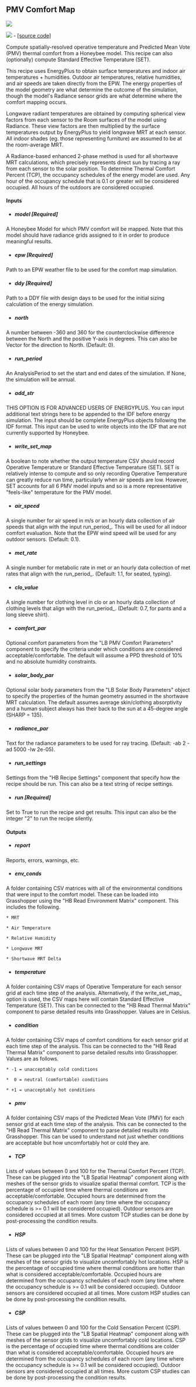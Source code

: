 ## PMV Comfort Map

![](../../images/components/PMV_Comfort_Map.png)

![](../../images/icons/PMV_Comfort_Map.png) - [[source code]](https://github.com/ladybug-tools/honeybee-grasshopper-energy/blob/master/honeybee_grasshopper_energy/src//HB%20PMV%20Comfort%20Map.py)


Compute spatially-resolved operative temperature and Predicted Mean Vote (PMV) thermal comfort from a Honeybee model. This recipe can also (optionally) compute Standard Effective Temperature (SET). 

This recipe uses EnergyPlus to obtain surface temperatures and indoor air temperatures + humidities. Outdoor air temperatures, relative humidities, and air speeds are taken directly from the EPW. The energy properties of the model geometry are what determine the outcome of the simulation, though the model's Radiance sensor grids are what determine where the comfort mapping occurs. 

Longwave radiant temperatures are obtained by computing spherical view factors from each sensor to the Room surfaces of the model using Radiance. These view factors are then multiplied by the surface temperatures output by EnergyPlus to yield longwave MRT at each sensor. All indoor shades (eg. those representing furniture) are assumed to be at the room-average MRT. 

A Radiance-based enhanced 2-phase method is used for all shortwave MRT calculations, which precisely represents direct sun by tracing a ray from each sensor to the solar position. To determine Thermal Comfort Percent (TCP), the occupancy schedules of the energy model are used. Any hour of the occupancy schedule that is 0.1 or greater will be considered occupied. All hours of the outdoors are considered occupied. 



#### Inputs
* ##### model [Required]
A Honeybee Model for which PMV comfort will be mapped. Note that this model should have radiance grids assigned to it in order to produce meaningful results. 
* ##### epw [Required]
Path to an EPW weather file to be used for the comfort map simulation. 
* ##### ddy [Required]
Path to a DDY file with design days to be used for the initial sizing calculation of the energy simulation. 
* ##### north 
A number between -360 and 360 for the counterclockwise difference between the North and the positive Y-axis in degrees. This can also be Vector for the direction to North. (Default: 0). 
* ##### run_period 
An AnalysisPeriod to set the start and end dates of the simulation. If None, the simulation will be annual. 
* ##### add_str 
THIS OPTION IS FOR ADVANCED USERS OF ENERGYPLUS. You can input additional text strings here to be appended to the IDF before energy simulation.  The input should be complete EnergyPlus objects following the IDF format. This input can be used to write objects into the IDF that are not currently supported by Honeybee. 
* ##### write_set_map 
A boolean to note whether the output temperature CSV should record Operative Temperature or Standard Effective Temperature (SET). SET is relatively intense to compute and so only recording Operative Temperature can greatly reduce run time, particularly when air speeds are low. However, SET accounts for all 6 PMV model inputs and so is a more representative "feels-like" temperature for the PMV model. 
* ##### air_speed 
A single number for air speed in m/s or an hourly data collection of air speeds that align with the input run_period_. This will be used for all indoor comfort evaluation. Note that the EPW wind speed will be used for any outdoor sensors. (Default: 0.1). 
* ##### met_rate 
A single number for metabolic rate in met or an hourly data collection of met rates that align with the run_period_. (Default: 1.1, for seated, typing). 
* ##### clo_value 
A single number for clothing level in clo or an hourly data collection of clothing levels that align with the run_period_. (Default: 0.7, for pants and a long sleeve shirt). 
* ##### comfort_par 
Optional comfort parameters from the "LB PMV Comfort Parameters" component to specify the criteria under which conditions are considered acceptable/comfortable. The default will assume a PPD threshold of 10% and no absolute humidity constraints. 
* ##### solar_body_par 
Optional solar body parameters from the "LB Solar Body Parameters" object to specify the properties of the human geometry assumed in the shortwave MRT calculation. The default assumes average skin/clothing absorptivity and a human subject always has their back to the sun at a 45-degree angle (SHARP = 135). 
* ##### radiance_par 
Text for the radiance parameters to be used for ray tracing. (Default: -ab 2 -ad 5000 -lw 2e-05). 
* ##### run_settings 
Settings from the "HB Recipe Settings" component that specify how the recipe should be run. This can also be a text string of recipe settings. 
* ##### run [Required]
Set to True to run the recipe and get results. This input can also be the integer "2" to run the recipe silently. 

#### Outputs
* ##### report
Reports, errors, warnings, etc. 
* ##### env_conds
A folder containing CSV matrices with all of the environmental conditions that were input to the comfort model. These can be loaded into Grasshopper using the "HB Read Environment Matrix" component. This includes the following. 

    * MRT

    * Air Temperature

    * Relative Humidity

    * Longwave MRT

    * Shortwave MRT Delta
* ##### temperature
A folder containing CSV maps of Operative Temperature for each sensor grid at each time step of the analysis. Alternatively, if the write_set_map_ option is used, the CSV maps here will contain Standard Effective Temperature (SET). This can be connected to the "HB Read Thermal Matrix" component to parse detailed results into Grasshopper. Values are in Celsius. 
* ##### condition
A folder containing CSV maps of comfort conditions for each sensor grid at each time step of the analysis. This can be connected to the "HB Read Thermal Matrix" component to parse detailed results into Grasshopper. Values are as follows. 

    * -1 = unacceptably cold conditions

    *  0 = neutral (comfortable) conditions

    * +1 = unacceptably hot conditions
* ##### pmv
A folder containing CSV maps of the Predicted Mean Vote (PMV) for each sensor grid at each time step of the analysis. This can be connected to the "HB Read Thermal Matrix" component to parse detailed results into Grasshopper. This can be used to understand not just whether conditions are acceptable but how uncomfortably hot or cold they are. 
* ##### TCP
Lists of values between 0 and 100 for the Thermal Comfort Percent (TCP). These can be plugged into the "LB Spatial Heatmap" component along with meshes of the sensor grids to visualize spatial thermal comfort. TCP is the percentage of occupied time where thermal conditions are acceptable/comfortable. Occupied hours are determined from the occupancy schedules of each room (any time where the occupancy schedule is >= 0.1 will be considered occupied). Outdoor sensors are considered occupied at all times. More custom TCP studies can be done by post-processing the condition results. 
* ##### HSP
Lists of values between 0 and 100 for the Heat Sensation Percent (HSP). These can be plugged into the "LB Spatial Heatmap" component along with meshes of the sensor grids to visualize uncomfortably hot locations. HSP is the percentage of occupied time where thermal conditions are hotter than what is considered acceptable/comfortable. Occupied hours are determined from the occupancy schedules of each room (any time where the occupancy schedule is >= 0.1 will be considered occupied). Outdoor sensors are considered occupied at all times. More custom HSP studies can be done by post-processing the condition results. 
* ##### CSP
Lists of values between 0 and 100 for the Cold Sensation Percent (CSP). These can be plugged into the "LB Spatial Heatmap" component along with meshes of the sensor grids to visualize uncomfortably cold locations. CSP is the percentage of occupied time where thermal conditions are colder than what is considered acceptable/comfortable. Occupied hours are determined from the occupancy schedules of each room (any time where the occupancy schedule is >= 0.1 will be considered occupied). Outdoor sensors are considered occupied at all times. More custom CSP studies can be done by post-processing the condition results. 